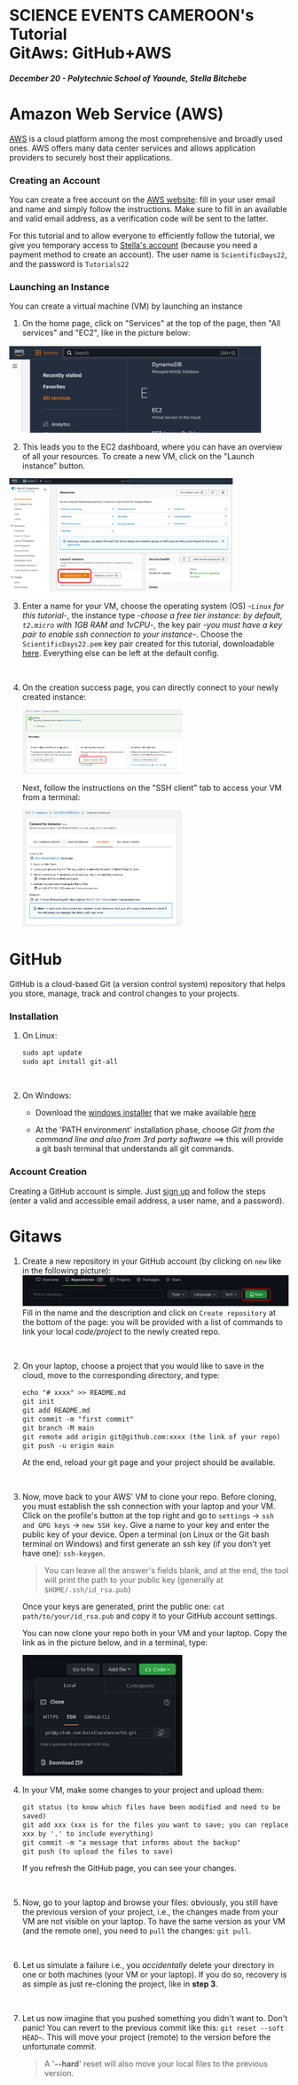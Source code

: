 # SCIENCE EVENTS CAMEROON's Tutorial <br> GitAws: GitHub+AWS
#### *December 20 - Polytechnic School of Yaounde, Stella Bitchebe*

# Amazon Web Service (AWS)
[AWS](https://aws.amazon.com/fr/what-is-aws/) is a cloud platform among the most comprehensive and broadly used ones. AWS offers many data center services and allows application providers to securely host their applications.

### Creating an Account 
You can create a free account on the [AWS website](https://portal.aws.amazon.com/billing/signup?WIAWS=tile&tile=hero#/start/email): fill in your user email and name and simply follow the instructions.
Make sure to fill in an available and valid email address, as a verification code will be sent to the latter.

For this tutorial and to allow everyone to efficiently follow the tutorial, we give you temporary access to [Stella's account](https://581028953800.signin.aws.amazon.com/console) (because you need a payment method to create an account). The user name is `ScientificDays22`, and the password is `Tutorials22`


### Launching an Instance
You can create a virtual machine (VM) by launching an instance
1. On the home page, click on "Services" at the top of the page, then "All services" and "EC2", like in the picture below:

<img src="images/ec2.png" alt="drawing" width="90%"/>
<br>

2. This leads you to the EC2 dashboard, where you can have an overview of all your resources. To create a new VM, click on the "Launch instance" button.
<img src="images/launchinstance.png" alt="drawing" width="80%"/>
<br>

3. Enter a name for your VM, choose the operating system (OS) -*`Linux` for this tutorial*-, the instance type -*choose a free tier instance: by default, `t2.micro` with 1GB RAM and 1vCPU*-, the key pair -*you must have a key pair to enable ssh connection to your instance*-. Choose the `ScientificDays22.pem` key pair created for this tutorial, downloadable [here](resources/ScientificDays22.pem). Everything else can be left at the default config.
<br>

4. On the creation success page, you can directly connect to your newly created instance: 
   
   <img src="images/creationok.png" alt="drawing" width="60%"/>
   
   Next, follow the instructions on the "SSH client" tab to access your VM from a terminal: 
   
   <img src="images/sshclient.png" alt="drawing" width="60%"/> 

# GitHub   
GitHub is a cloud-based Git (a version control system) repository that helps you store, manage, track and control changes to your projects.

### Installation
1. On Linux:
   ```
   sudo apt update
   sudo apt install git-all
   ```
<br>

2. On Windows: 
   
   * Download the [windows installer](https://github.com/git-for-windows/git/releases/download/v2.39.0.windows.1/Git-2.39.0-64-bit.exe) that we make available [here](resources/Git-2.39.0-64-bit.exe)
   
   * At the 'PATH environment' installation phase, choose *Git from the command line and also from 3rd party software* ==> this will provide a git bash terminal that understands all git commands. 

### Account Creation

Creating a GitHub account is simple. Just [sign up](https://github.com/signup?ref_cta=Sign+up&ref_loc=header+logged+out&ref_page=%2F&source=header-home) and follow the steps (enter a valid and accessible email address, a user name, and a password).

# Gitaws
1. Create a new repository in your GitHub account (by clicking on `new` like in the following picture):
![picture](images/newrepogit.png)
    Fill in the name and the description and click on `Create repository` at the bottom of the page: you will be provided with a list of commands to link your local *code/project* to the newly created repo.
<br>

2. On your laptop, choose a project that you would like to save in the cloud, move to the corresponding directory, and type:
    ```
    echo "# xxxx" >> README.md
    git init
    git add README.md
    git commit -m "first commit"
    git branch -M main
    git remote add origin git@github.com:xxxx (the link of your repo)
    git push -u origin main
    ```
    At the end, reload your git page and your project should be available.
<br>

3. Now, move back to your AWS' VM to clone your repo.
   Before cloning, you must establish the ssh connection with your laptop and your VM. Click on the profile's button at the top right and go to `settings` -> `ssh and GPG keys` -> `new SSH key`. Give a name to your key and enter the public key of your device. 
   Open a terminal (on Linux or the Git bash terminal on Windows) and first generate an ssh key (if you don't yet have one): `ssh-keygen`. 
   > You can leave all the answer's fields blank, and at the end, the tool will print the path to your public key (generally at `$HOME/.ssh/id_rsa.pub`)
   
   Once your keys are generated, print the public one: `cat path/to/your/id_rsa.pub` and copy it to your GitHub account settings.

   You can now clone your repo both in your VM and your laptop. Copy the link as in the picture below, and in a terminal, type:

   <img src="images/ssh_clone.png" alt="drawing" width="60%"/>

4. In your VM, make some changes to your project and upload them:
   ```
   git status (to know which files have been modified and need to be saved)
   git add xxx (xxx is for the files you want to save; you can replace xxx by '.' to include everything)
   git commit -m "a message that informs about the backup"
   git push (to upload the files to save)
   ```
   If you refresh the GitHub page, you can see your changes.
<br>

5. Now, go to your laptop and browse your files: obviously, you still have the previous version of your project, i.e., the changes made from your VM are not visible on your laptop. To have the same version as your VM (and the remote one), you need to `pull` the changes: `git pull`.
<br>

6. Let us simulate a failure i.e., you *accidentally* delete your directory in one or both machines (your VM or your laptop). If you do so, recovery is as simple as just re-cloning the project, like in **step 3**.
<br>

7. Let us now imagine that you pushed something you didn't want to. Don't panic! You can revert to the previous commit like this: `git reset --soft HEAD~`. This will move your project (remote) to the version before the unfortunate commit.
    > A '**--hard**' reset will also move your local files to the previous version. 

    